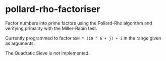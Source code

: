 # pollard-rho-factoriser

Factor numbers into prime factors using the Pollard-Rho algorithm and
verifying primality with the Miller-Rabin test.

Currently programmed to factor `SSN * (10 ^ 6 + j) + i` in the range
given as arguments.

The Quadratic Sieve is not implemented.
